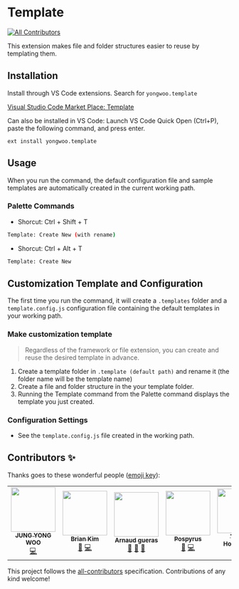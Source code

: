 # Template

<!-- ALL-CONTRIBUTORS-BADGE:START - Do not remove or modify this section -->
[![All Contributors](https://img.shields.io/badge/all_contributors-5-orange.svg?style=flat-square)](#contributors-)
<!-- ALL-CONTRIBUTORS-BADGE:END -->

This extension makes file and folder structures easier to reuse by templating them.

## Installation

Install through VS Code extensions. Search for `yongwoo.template`

[Visual Studio Code Market Place: Template](https://marketplace.visualstudio.com/items?itemName=yongwoo.template)

Can also be installed in VS Code: Launch VS Code Quick Open (Ctrl+P), paste the following command, and press enter.

```
ext install yongwoo.template
```

## Usage

When you run the command, the default configuration file and sample templates are automatically created in the current working path.

### Palette Commands

- Shorcut: Ctrl + Shift + T

```bash
Template: Create New (with rename)
```

- Shorcut: Ctrl + Alt + T

```bash
Template: Create New
```

## Customization Template and Configuration

The first time you run the command, it will create a `.templates` folder and a `template.config.js` configuration file containing the default templates in your working path.

### Make customization template

> Regardless of the framework or file extension, you can create and reuse the desired template in advance.

1. Create a template folder in `.template (default path)` and rename it (the folder name will be the template name)
2. Create a file and folder structure in the your template folder.
3. Running the Template command from the Palette command displays the template you just created.

### Configuration Settings

- See the `template.config.js` file created in the working path.

## Contributors ✨

Thanks goes to these wonderful people ([emoji key](https://allcontributors.org/docs/en/emoji-key)):

<!-- ALL-CONTRIBUTORS-LIST:START - Do not remove or modify this section -->
<!-- prettier-ignore-start -->
<!-- markdownlint-disable -->
<table>
  <tr>
    <td align="center"><a href="https://github.com/stegano"><img src="https://avatars2.githubusercontent.com/u/11916476?v=4?s=100" width="100px;" alt=""/><br /><sub><b>JUNG YONG WOO</b></sub></a><br /><a href="https://github.com/stegano/vscode-template/commits?author=stegano" title="Code">💻</a></td>
    <td align="center"><a href="http://pwrwave.blogspot.com"><img src="https://avatars3.githubusercontent.com/u/5355987?v=4?s=100" width="100px;" alt=""/><br /><sub><b>Brian Kim</b></sub></a><br /><a href="https://github.com/stegano/vscode-template/issues?q=author%3Akeiches" title="Bug reports">🐛</a> <a href="https://github.com/stegano/vscode-template/commits?author=keiches" title="Code">💻</a></td>
    <td align="center"><a href="https://github.com/arnogues"><img src="https://avatars1.githubusercontent.com/u/2287663?v=4?s=100" width="100px;" alt=""/><br /><sub><b>Arnaud gueras</b></sub></a><br /><a href="#ideas-arnogues" title="Ideas, Planning, & Feedback">🤔</a> <a href="https://github.com/stegano/vscode-template/issues?q=author%3Aarnogues" title="Bug reports">🐛</a> <a href="https://github.com/stegano/vscode-template/commits?author=arnogues" title="Documentation">📖</a></td>
    <td align="center"><a href="https://github.com/Pospyrus"><img src="https://avatars.githubusercontent.com/u/69341125?v=4?s=100" width="100px;" alt=""/><br /><sub><b>Pospyrus</b></sub></a><br /><a href="https://github.com/stegano/vscode-template/issues?q=author%3APospyrus" title="Bug reports">🐛</a> <a href="https://github.com/stegano/vscode-template/commits?author=Pospyrus" title="Code">💻</a></td>
    <td align="center"><a href="https://tobiashochguertel.github.io/blog/"><img src="https://avatars.githubusercontent.com/u/3332669?v=4?s=100" width="100px;" alt=""/><br /><sub><b>Tobias Hochgürtel</b></sub></a><br /><a href="https://github.com/stegano/vscode-template/issues?q=author%3Atobiashochguertel" title="Bug reports">🐛</a></td>
  </tr>
</table>

<!-- markdownlint-restore -->
<!-- prettier-ignore-end -->

<!-- ALL-CONTRIBUTORS-LIST:END -->

This project follows the [all-contributors](https://github.com/all-contributors/all-contributors) specification. Contributions of any kind welcome!
